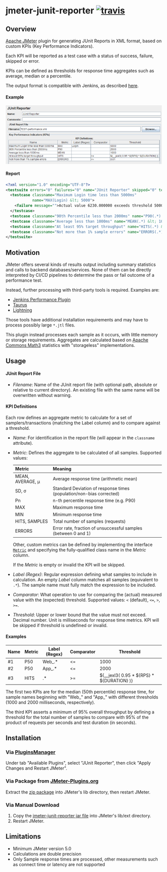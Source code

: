 # jmeter-junit-reporter [![travis][travis-image]][travis-url]

[travis-image]: https://app.travis-ci.com/tilln/jmeter-junit-reporter.svg?branch=master
[travis-url]: https://app.travis-ci.com/tilln/jmeter-junit-reporter

Overview
--------

[Apache JMeter](https://jmeter.apache.org/) plugin for generating JUnit Reports in XML format,
based on custom KPIs (Key Performance Indicators).

Each KPI will be reported as a test case with a status of success, failure, skipped or error.

KPIs can be defined as thresholds for response time aggregates such as average, median or a percentile.

The output format is compatible with Jenkins, as described [here](https://llg.cubic.org/docs/junit/).

#### Example

![reporter](docs/reporter.png)

#### Report

```xml
<?xml version="1.0" encoding="UTF-8"?>
<testsuite errors="0" failures="0" name="JUnit Reporter" skipped="0" tests="5">
  <testcase classname="Maximum Login time less than 5000ms"
            name="MAX(Login) &lt; 5000">
    <failure message="">Actual value 6230.000000 exceeds threshold 5000.000000 for samples matching "Login"</failure>
  </testcase>
  <testcase classname="90th Percentile less than 2000ms" name="P90(.*) &lt; 2000"/>
  <testcase classname="Average less than 1000ms" name="MEAN(.*) &lt; 1000"/>
  <testcase classname="At least 95% target throughput" name="HITS(.*) &gt;= 9500"/>
  <testcase classname="Not more than 1% sample errors" name="ERRORS(.*) &lt;= 0.01"/>
</testsuite>
```

Motivation
----------

JMeter offers several kinds of results output including summary statistics and calls to backend databases/services. 
None of them can be directly interpreted by CI/CD pipelines to determine the pass or fail outcome of a performance test.

Instead, further processing with third-party tools is required. Examples are:
- [Jenkins Performance Plugin](https://plugins.jenkins.io/performance/)
- [Taurus](https://gettaurus.org/)
- [Lightning](https://automatictester.github.io/lightning/)

Those tools have additional installation requirements and may have to process possibly large `*.jtl` files.

This plugin instead processes each sample as it occurs, with little memory or storage requirements.
Aggregates are calculated based on [Apache Commons Math3](https://commons.apache.org/proper/commons-math/userguide/stat.html)
statistics with "storageless" implementations. 

Usage
-----

#### JUnit Report File

- *Filename*: Name of the JUnit report file (with optional path, absolute or relative to current directory).
  An existing file with the same name will be overwritten without warning.

#### KPI Definitions

Each row defines an aggregate metric to calculate for a set of samplers/transactions (matching the Label column)
and to compare against a threshold.

- *Name*: For identification in the report file (will appear in the `classname` attribute).
- *Metric*: Defines the aggregate to be calculated of all samples.
  Supported values:

  |Metric|Meaning|
  |------|-------|
  | MEAN, AVERAGE, μ | Average response time (arithmetic mean) |
  | SD, σ | Standard Deviation of response times (population/non-bias corrected) |
  | Pn | n-th percentile response time (e.g. P90) |
  | MAX | Maximum response time |
  | MIN | Minimum response time |
  | HITS, SAMPLES | Total number of samples (requests) |
  | ERRORS | Error rate, fraction of unsuccessful samples (between 0 and 1) |

  Other, custom metrics can be defined by implementing the interface
  [`Metric`](src/main/java/nz/co/breakpoint/jmeter/Metric.java) 
  and specifying the fully-qualified class name in the *Metric* column.

  If the *Metric* is empty or invalid the KPI will be skipped.

- *Label (Regex)*: Regular expression defining what samples to include in calculation.
  An empty *Label* column matches all samples (equivalent to `.*`). The sample name must fully match the expression to be included. 
- *Comparator*: What operation to use for comparing the (actual) measured value with the (expected) threshold.
  Supported values: `<` (default), `<=`, `>`, `>=`.
- *Threshold*: Upper or lower bound that the value must not exceed. Decimal number.
  Unit is milliseconds for response time metrics. 
  KPI will be skipped if threshold is undefined or invalid.

#### Examples

|Name|Metric|Label (Regex)|Comparator|Threshold|
|----|------|-------------|----------|---------|
|#1  |P50   |Web_.*       |<=        |1000     |
|#2  |P50   |App_.*       |<=        |2000     |
|#3  |HITS  |.*           |>=        |${__jexl3( 0.95 * ${RPS} * ${DURATION} )}|

The first two KPIs are for the median (50th percentile) response time, for sample names beginning with "Web_"
and "App_" with different thresholds (1000 and 2000 milliseconds, respectively).

The third KPI asserts a minimum of 95% overall throughput by defining a threshold for the total number of samples
to compare with 95% of the product of requests per seconds and test duration (in seconds).


Installation
------------

### Via [PluginsManager](https://jmeter-plugins.org/wiki/PluginsManager/)

Under tab "Available Plugins", select "JUnit Reporter", then click "Apply Changes and Restart JMeter".

### Via Package from [JMeter-Plugins.org](https://jmeter-plugins.org/)

Extract the [zip package](https://jmeter-plugins.org/files/packages/tilln-junit-1.0.zip) into JMeter's lib directory, then restart JMeter.

### Via Manual Download

1. Copy the [jmeter-junit-reporter jar file](https://github.com/tilln/jmeter-junit-reporter/releases/download/1.0/jmeter-junit-reporter-1.0.jar) into JMeter's lib/ext directory.
2. Restart JMeter.


Limitations
-----------

- Minimum JMeter version 5.0
- Calculations are double precision
- Only Sample response times are processed, other measurements such as connect time or latency are not supported
